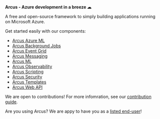 **Arcus - Azure development in a breeze ☁**

A free and open-source framework to simply building applications running on Microsoft Azure.

Get started easily with our components:

- [Arcus Azure ML](https://github.com/arcus-azure/arcus.azureml)
- [Arcus Background Jobs](https://github.com/arcus-azure/arcus.backgroundjobs)
- [Arcus Event Grid](https://github.com/arcus-azure/arcus.eventgrid)
- [Arcus Messaging](https://github.com/arcus-azure/arcus.messaging)
- [Arcus ML](https://github.com/arcus-azure/arcus.ml)
- [Arcus Observability](https://github.com/arcus-azure/arcus.observability)
- [Arcus Scripting](https://github.com/arcus-azure/arcus.scripting)
- [Arcus Security](https://github.com/arcus-azure/arcus.security)
- [Arcus Templates](https://github.com/arcus-azure/arcus.templates)
- [Arcus Web API](https://github.com/arcus-azure/arcus.webapi)

We are open to contributions! For more infomration, see our [contribution guide](https://github.com/arcus-azure/.github/blob/main/CONTRIBUTING.md).

Are you using Arcus? We are appy to have you as a [listed end-user](https://github.com/arcus-azure/arcus#customers)!
